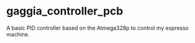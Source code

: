 gaggia_controller_pcb
=====================

A basic PID controller based on the Atmega328p to control my espresso machine. 